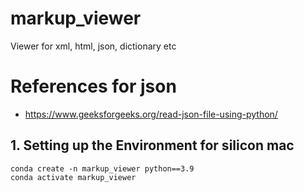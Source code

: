 # markup_viewer
Viewer for xml, html, json, dictionary etc 


# References for json
* https://www.geeksforgeeks.org/read-json-file-using-python/

## 1. Setting up the Environment for silicon mac 
    conda create -n markup_viewer python==3.9
    conda activate markup_viewer 